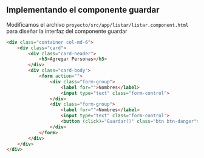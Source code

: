 ## Implementando el componente guardar

Modificamos el archivo `proyecto/src/app/listar/listar.component.html` para diseñar la interfaz del componente guardar

```html
<div class="container col-md-6">
    <div class="card">
        <div class="card-header">
            <h3>Agregar Personas</h3>
        </div>
        <div class="card-body">
            <form action="">
                <div class="form-group">
                    <label for="">Nombres</label>
                    <input type="text" class="form-control">
                </div>
                <div class="form-group">
                    <label for="">Nombres</label>
                    <input type="text" class="form-control">
                    <button (click)="Guardar()" class="btn btn-danger">Guardar</button>
                </div>
            </form>
        </div>
    </div>
</div>
```
